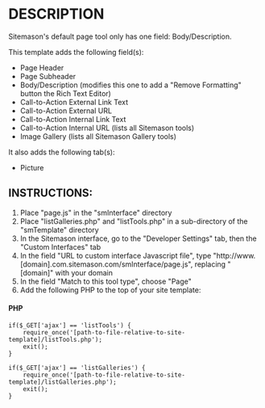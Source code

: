 # DESCRIPTION

Sitemason's default page tool only has one field: Body/Description.

This template adds the following field(s):

* Page Header
* Page Subheader
* Body/Description (modifies this one to add a "Remove Formatting" button the Rich Text Editor)
* Call-to-Action External Link Text
* Call-to-Action External URL
* Call-to-Action Internal Link Text
* Call-to-Action Internal URL (lists all Sitemason tools)
* Image Gallery (lists all Sitemason Gallery tools)

It also adds the following tab(s):

* Picture


## INSTRUCTIONS:

1. Place "page.js" in the "smInterface" directory
2. Place "listGalleries.php" and "listTools.php" in a sub-directory of the "smTemplate" directory
3. In the Sitemason interface, go to the "Developer Settings" tab, then the "Custom Interfaces" tab
4. In the field "URL to custom interface Javascript file", type "http://www.[domain].com.sitemason.com/smInterface/page.js", replacing "[domain]" with your domain
5. In the field "Match to this tool type", choose "Page"
6. Add the following PHP to the top of your site template:

#### PHP
	if($_GET['ajax'] == 'listTools') {
		require_once('[path-to-file-relative-to-site-template]/listTools.php');
		exit();
	}

	if($_GET['ajax'] == 'listGalleries') {
		require_once('[path-to-file-relative-to-site-template]/listGalleries.php');
		exit();
	}